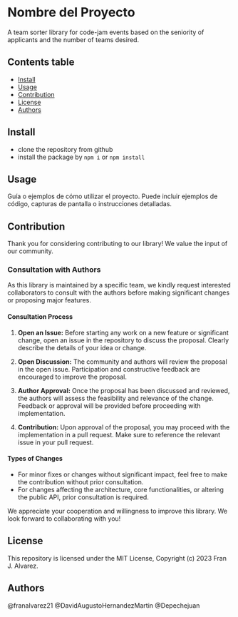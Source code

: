# Nombre del Proyecto

A team sorter library for code-jam events based on the seniority of applicants and the number of teams desired.

## Contents table

- [Install](#Install)
- [Usage](#Usage)
- [Contribution](#Contribution)
- [License](#License)
- [Authors](#Authors)

## Install

- clone the repository from github
- install the package by `npm i` or `npm install`

## Usage

Guía o ejemplos de cómo utilizar el proyecto. Puede incluir ejemplos de código, capturas de pantalla o instrucciones detalladas.

## Contribution

Thank you for considering contributing to our library! We value the input of our community.

### Consultation with Authors

As this library is maintained by a specific team, we kindly request interested collaborators to consult with the authors before making significant changes or proposing major features.

#### Consultation Process

1. **Open an Issue:** Before starting any work on a new feature or significant change, open an issue in the repository to discuss the proposal. Clearly describe the details of your idea or change.

2. **Open Discussion:** The community and authors will review the proposal in the open issue. Participation and constructive feedback are encouraged to improve the proposal.

3. **Author Approval:** Once the proposal has been discussed and reviewed, the authors will assess the feasibility and relevance of the change. Feedback or approval will be provided before proceeding with implementation.

4. **Contribution:** Upon approval of the proposal, you may proceed with the implementation in a pull request. Make sure to reference the relevant issue in your pull request.

#### Types of Changes

- For minor fixes or changes without significant impact, feel free to make the contribution without prior consultation.
- For changes affecting the architecture, core functionalities, or altering the public API, prior consultation is required.

We appreciate your cooperation and willingness to improve this library. We look forward to collaborating with you!


## License

This repository is licensed under the MIT License, Copyright (c) 2023 Fran J. Alvarez.

## Authors

@franalvarez21 @DavidAugustoHernandezMartin @Depechejuan

